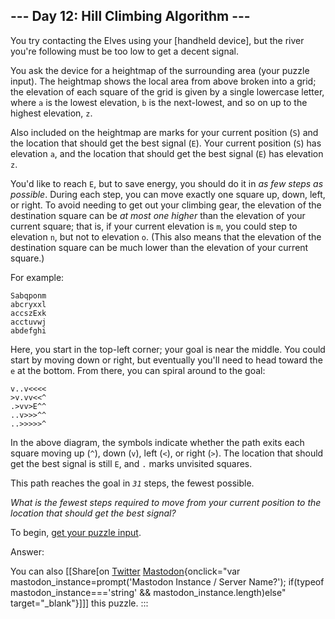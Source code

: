 ## \-\-- Day 12: Hill Climbing Algorithm \-\--

You try contacting the Elves using your [handheld
device],
but the river you\'re following must be too low to get a decent signal.

You ask the device for a heightmap of the surrounding area (your puzzle
input). The heightmap shows the local area from above broken into a
grid; the elevation of each square of the grid is given by a single
lowercase letter, where `a` is the lowest elevation, `b` is the
next-lowest, and so on up to the highest elevation, `z`.

Also included on the heightmap are marks for your current position (`S`)
and the location that should get the best signal (`E`). Your current
position (`S`) has elevation `a`, and the location that should get the
best signal (`E`) has elevation `z`.

You\'d like to reach `E`, but to save energy, you should do it in *as
few steps as possible*. During each step, you can move exactly one
square up, down, left, or right. To avoid needing to get out your
climbing gear, the elevation of the destination square can be *at most
one higher* than the elevation of your current square; that is, if your
current elevation is `m`, you could step to elevation `n`, but not to
elevation `o`. (This also means that the elevation of the destination
square can be much lower than the elevation of your current square.)

For example:

    Sabqponm
    abcryxxl
    accszExk
    acctuvwj
    abdefghi

Here, you start in the top-left corner; your goal is near the middle.
You could start by moving down or right, but eventually you\'ll need to
head toward the `e` at the bottom. From there, you can spiral around to
the goal:

    v..v<<<<
    >v.vv<<^
    .>vv>E^^
    ..v>>>^^
    ..>>>>>^

In the above diagram, the symbols indicate whether the path exits each
square moving up (`^`), down (`v`), left (`<`), or right (`>`). The
location that should get the best signal is still `E`, and `.` marks
unvisited squares.

This path reaches the goal in *`31`* steps, the fewest possible.

*What is the fewest steps required to move from your current position to
the location that should get the best signal?*

To begin, [get your puzzle input](12/input).

Answer:

You can also [\[Share[on
[Twitter](https://twitter.com/intent/tweet?text=%22Hill+Climbing+Algorithm%22+%2D+Day+12+%2D+Advent+of+Code+2022&url=https%3A%2F%2Fadventofcode%2Ecom%2F2022%2Fday%2F12&related=ericwastl&hashtags=AdventOfCode)
[Mastodon](javascript:void(0);){onclick="var mastodon_instance=prompt('Mastodon Instance / Server Name?'); if(typeof mastodon_instance==='string' && mastodon_instance.length)else"
target="_blank"}]\]] this puzzle.
:::

